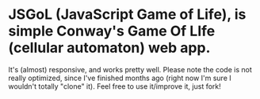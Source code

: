 **JSGoL** \(**J**ava**S**cript **G**ame **o**f **L**ife\), is simple Conway's Game Of LIfe (cellular automaton) web app.
===
It's (almost) responsive, and works pretty well.
Please note the code is not really optimized, since I've finished months ago (right now I'm sure I wouldn't totally "clone" it).
Feel free to use it/improve it, just fork!
